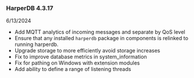 ### HarperDB 4.3.17

6/13/2024

- Add MQTT analytics of incoming messages and separate by QoS level
- Ensure that any installed `harperdb` package in components is relinked to running harperdb.
- Upgrade storage to more efficiently avoid storage increases
- Fix to improve database metrics in system_information
- Fix for pathing on Windows with extension modules
- Add ability to define a range of listening threads
